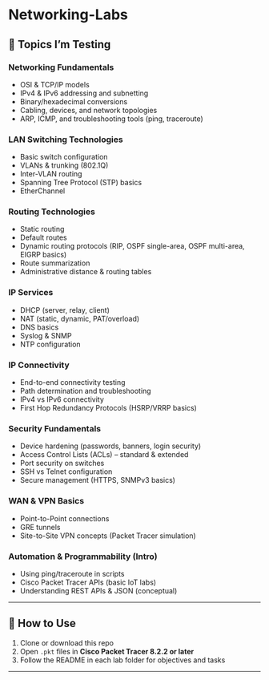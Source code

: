 # Networking-Labs

## 🔹 Topics I’m Testing  

### Networking Fundamentals
- OSI & TCP/IP models  
- IPv4 & IPv6 addressing and subnetting  
- Binary/hexadecimal conversions  
- Cabling, devices, and network topologies  
- ARP, ICMP, and troubleshooting tools (ping, traceroute)  

### LAN Switching Technologies
- Basic switch configuration  
- VLANs & trunking (802.1Q)  
- Inter-VLAN routing  
- Spanning Tree Protocol (STP) basics  
- EtherChannel  

### Routing Technologies
- Static routing  
- Default routes  
- Dynamic routing protocols (RIP, OSPF single-area, OSPF multi-area, EIGRP basics)  
- Route summarization  
- Administrative distance & routing tables  

### IP Services
- DHCP (server, relay, client)  
- NAT (static, dynamic, PAT/overload)  
- DNS basics  
- Syslog & SNMP  
- NTP configuration  

### IP Connectivity
- End-to-end connectivity testing  
- Path determination and troubleshooting  
- IPv4 vs IPv6 connectivity  
- First Hop Redundancy Protocols (HSRP/VRRP basics)  

### Security Fundamentals
- Device hardening (passwords, banners, login security)  
- Access Control Lists (ACLs) – standard & extended  
- Port security on switches  
- SSH vs Telnet configuration  
- Secure management (HTTPS, SNMPv3 basics)  

### WAN & VPN Basics
- Point-to-Point connections  
- GRE tunnels  
- Site-to-Site VPN concepts (Packet Tracer simulation)  

### Automation & Programmability (Intro)
- Using ping/traceroute in scripts  
- Cisco Packet Tracer APIs (basic IoT labs)  
- Understanding REST APIs & JSON (conceptual)  

---

## 🔹 How to Use
1. Clone or download this repo  
2. Open `.pkt` files in **Cisco Packet Tracer 8.2.2 or later**  
3. Follow the README in each lab folder for objectives and tasks  

---

